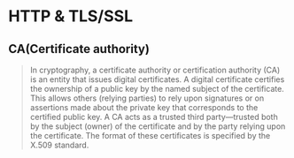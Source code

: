 # HTTP & TLS/SSL

## CA(Certificate authority)

> In cryptography, a certificate authority or certification authority (CA) is an entity that issues digital certificates. 
> A digital certificate certifies the ownership of a public key by the named subject of the certificate. 
> This allows others (relying parties) to rely upon signatures or on assertions made about the private key that corresponds to the certified public key. 
> A CA acts as a trusted third party—trusted both by the subject (owner) of the certificate and by the party relying upon the certificate. 
> The format of these certificates is specified by the X.509 standard.
